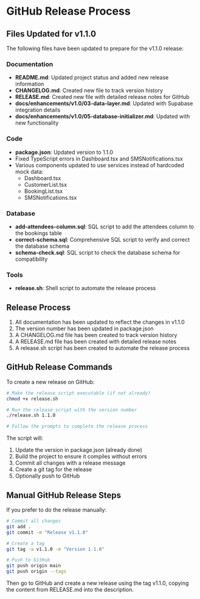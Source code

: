 # GitHub Release Process

## Files Updated for v1.1.0

The following files have been updated to prepare for the v1.1.0 release:

### Documentation
- **README.md**: Updated project status and added new release information
- **CHANGELOG.md**: Created new file to track version history
- **RELEASE.md**: Created new file with detailed release notes for GitHub
- **docs/enhancements/v1.0/03-data-layer.md**: Updated with Supabase integration details
- **docs/enhancements/v1.0/05-database-initializer.md**: Updated with new functionality

### Code
- **package.json**: Updated version to 1.1.0
- Fixed TypeScript errors in Dashboard.tsx and SMSNotifications.tsx
- Various components updated to use services instead of hardcoded mock data:
  - Dashboard.tsx
  - CustomerList.tsx
  - BookingList.tsx
  - SMSNotifications.tsx

### Database
- **add-attendees-column.sql**: SQL script to add the attendees column to the bookings table
- **correct-schema.sql**: Comprehensive SQL script to verify and correct the database schema
- **schema-check.sql**: SQL script to check the database schema for compatibility

### Tools
- **release.sh**: Shell script to automate the release process

## Release Process

1. All documentation has been updated to reflect the changes in v1.1.0
2. The version number has been updated in package.json
3. A CHANGELOG.md file has been created to track version history
4. A RELEASE.md file has been created with detailed release notes
5. A release.sh script has been created to automate the release process

## GitHub Release Commands

To create a new release on GitHub:

```bash
# Make the release script executable (if not already)
chmod +x release.sh

# Run the release script with the version number
./release.sh 1.1.0

# Follow the prompts to complete the release process
```

The script will:
1. Update the version in package.json (already done)
2. Build the project to ensure it compiles without errors
3. Commit all changes with a release message
4. Create a git tag for the release
5. Optionally push to GitHub

## Manual GitHub Release Steps

If you prefer to do the release manually:

```bash
# Commit all changes
git add .
git commit -m "Release v1.1.0"

# Create a tag
git tag -a v1.1.0 -m "Version 1.1.0"

# Push to GitHub
git push origin main
git push origin --tags
```

Then go to GitHub and create a new release using the tag v1.1.0, copying the content from RELEASE.md into the description. 